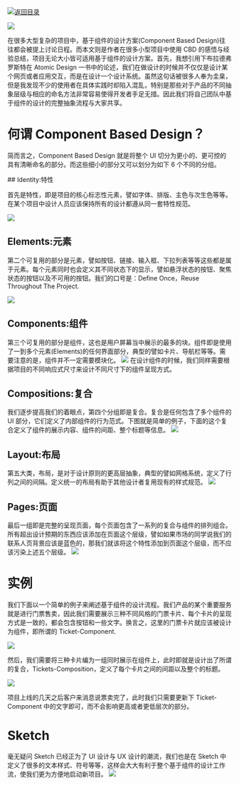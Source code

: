 [![返回目录](https://parg.co/US3)](https://parg.co/UGZ)

![](https://coding.net/u/hoteam/p/Cache/git/raw/master/2017/1/3/1-QddpkVU6DTA986YrLzxaow.png)

在很多大型复杂的项目中，基于组件的设计方案(Component Based Design)往往都会被提上讨论日程。而本文则是作者在很多小型项目中使用 CBD 的感悟与经验总结，项目无论大小皆可适用基于组件的设计方案。首先，我想引用下布拉德弗罗斯特在 Atomic Design 一书中的论述，我们在做设计的时候并不仅仅是设计某个网页或者应用交互，而是在设计一个设计系统。虽然这句话被很多人奉为圭臬，但是我发现不少的使用者在具体实践时却陷入混乱，特别是那些对于产品的不同抽象层级与相应的命名方法非常容易使得开发者手足无措。因此我们将自己团队中基于组件的设计的完整抽象流程与大家共享。

# 何谓 Component Based Design？

简而言之，Component Based Design 就是将整个 UI 切分为更小的、更可控的具有清晰命名的部分。而这些细小的部分又可以划分为如下 6 个不同的分组。

## Identity:特性

首先是特性，即是项目的核心标志性元素，譬如字体、排版、主色与次生色等等。在某个项目中设计人员应该保持所有的设计都遵从同一套特性规范。

![](https://coding.net/u/hoteam/p/Cache/git/raw/master/2017/1/3/1-ZS6dVifI8bRs1PhFL8a1Tg.png)

## Elements:元素

第二个可复用的部分是元素，譬如按钮、链接、输入框、下拉列表等等这些都是属于元素。每个元素同时也会定义其不同状态下的显示，譬如悬浮状态的按钮、聚焦状态的按钮以及不可用的按钮。我们的口号是：Define Once，Reuse Throughout The Project.

![](https://coding.net/u/hoteam/p/Cache/git/raw/master/2017/1/3/1-KnoBW4w_RCBEwAvzG800TQ.png)

## Components:组件

第三个可复用的部分是组件，这也是用户屏幕当中展示的最多的块。组件即是使用了一到多个元素(Elements)的任何界面部分，典型的譬如卡片、导航栏等等。需要注意的是，组件并不一定需要模块化。
![](https://coding.net/u/hoteam/p/Cache/git/raw/master/2017/1/3/1-iDRvbuMgs9j2OQ_MADU6sw.png)
在设计组件的时候，我们同样需要根据项目的不同响应式尺寸来设计不同尺寸下的组件呈现方式。

## Compositions:复合

我们逐步提高我们的着眼点，第四个分组即是复合。复合是任何包含了多个组件的 UI 部分，它们定义了内部组件的行为范式。下图就是简单的例子，下面的这个复合定义了组件的展示内容、组件的间距、整个标题等信息。
![](https://coding.net/u/hoteam/p/Cache/git/raw/master/2017/1/3/1-4Hc7Cd6ksSXKe5vzAzVrQw.png)

## Layout:布局

第五大类，布局，是对于设计原则的更高层抽象，典型的譬如网格系统，定义了行列之间的间隔。定义统一的布局有助于其他设计者复用现有的样式规范。
![](https://coding.net/u/hoteam/p/Cache/git/raw/master/2017/1/3/1-vL3mknPTPbBUThj-nhrwIw.png)

## Pages:页面

最后一组即是完整的呈现页面，每个页面包含了一系列的复合与组件的排列组合。所有超出设计预期的东西应该添加在页面这个层级，譬如如果市场的同学说我们的联系人页背景应该是蓝色的，那我们就该将这个特性添加到页面这个层级，而不应该污染上述五个层级。
![](https://coding.net/u/hoteam/p/Cache/git/raw/master/2017/1/3/1-tQAbsQmbLY7RAL1tBBPIfg.png)

# 实例

我们下面以一个简单的例子来阐述基于组件的设计流程。我们产品的某个重要服务就是进行门票售卖，因此我们需要展示三种不同风格的门票卡片、每个卡片的呈现方式是一致的，都会包含按钮和一些文字。换言之，这里的门票卡片就应该被设计为组件，即所谓的 Ticket-Component.

![](https://coding.net/u/hoteam/p/Cache/git/raw/master/2017/1/3/1-RS0Q5A8qa8GnjcPqpBg4oA.png)

然后，我们需要将三种卡片编为一组同时展示在组件上，此时即就是设计出了所谓的复合，Tickets-Composition，定义了每个卡片之间的间距以及整个的标题。

![](https://coding.net/u/hoteam/p/Cache/git/raw/master/2017/1/3/1-54sPeC4dOjdLWdHlnVG1fQ.png)

项目上线的几天之后客户来消息说票卖完了，此时我们只需要更新下 Ticket-Component 中的文字即可，而不会影响更高或者更低层次的部分。

# Sketch

毫无疑问 Sketch 已经正为了 UI 设计与 UX 设计的潮流，我们也是在 Sketch 中定义了很多的文本样式、符号等等，这样会大大有利于整个基于组件的设计工作流，使我们更为方便地启动新项目。
![](https://coding.net/u/hoteam/p/Cache/git/raw/master/2017/1/3/1-77SqMm7XmH8gvLswYeOgBQ.png)

